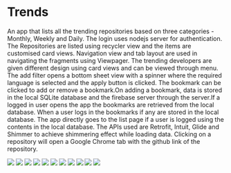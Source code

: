 # Trends
An app that lists all the trending repositories based on three categories - Monthly, Weekly and Daily.
The login uses nodejs server for authentication.
The Repositories are listed using recycler view and the items are customised card views.
Navigation view and tab layout are used in navigating the fragments using Viewpager.
The trending developers are given different design using card views and can be viewed through menu.
The add filter opens a bottom sheet view with a spinner where the required language is selected and the apply button is clicked.
The bookmark can be clicked to add or remove a bookmark.On adding a bookmark, data is stored in the local SQLite database and the 
firebase server through the server.If a logged in user opens the app the bookmarks are retrieved from the local database.
When a user logs in the bookmarks if any are stored in the local database. The app directly goes to the list page if a user is logged 
using the contents in the local database. The APIs used are Retrofit, Intuit, Glide and Shimmer to achieve shimmering effect while loading data. Clicking on a repository will open a Google Chrome
tab with the github link of the repository.


![](https://github.com/sujink1999/Trends/blob/master/Screenshot_20191107-235515.jpg)
![](https://github.com/sujink1999/Trends/blob/master/Screenshot_20191107-235524.jpg)
![](https://github.com/sujink1999/Trends/blob/master/Screenshot_20191107-235549.jpg)
![](https://github.com/sujink1999/Trends/blob/master/Screenshot_20191107-235556.jpg)
![](https://github.com/sujink1999/Trends/blob/master/Screenshot_20191107-235605.jpg)
![](https://github.com/sujink1999/Trends/blob/master/Screenshot_20191107-235617.jpg)
![](https://github.com/sujink1999/Trends/blob/master/Screenshot_20191108-004539.jpg)
![](https://github.com/sujink1999/Trends/blob/master/Screenshot_20191108-004541.jpg)
![](https://github.com/sujink1999/Trends/blob/master/Screenshot_20191108-004548.jpg)
![](https://github.com/sujink1999/Trends/blob/master/Screenshot_20191108-004550.jpg)
![](https://github.com/sujink1999/Trends/blob/master/Screenshot_20191108-005125.jpg)

